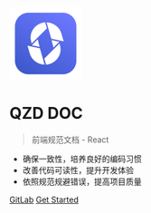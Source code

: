 ![logo](zh-cn/images/assets/logo.png)

# QZD DOC

> 前端规范文档 - React

* 确保一致性，培养良好的编码习惯
* 改善代码可读性，提升开发体验
* 依照规范规避错误，提高项目质量

[GitLab](https://github.com/citrusjunoss/react-rules-doc)
[Get Started](zh-cn/guide)